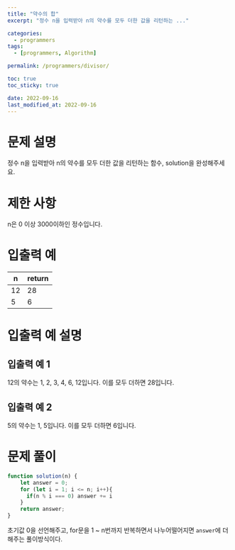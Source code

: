 ```yaml
---
title: "약수의 합"
excerpt: "정수 n을 입력받아 n의 약수를 모두 더한 값을 리턴하는 ..."

categories:
  - programmers
tags:
  - [programmers, Algorithm]

permalink: /programmers/divisor/

toc: true
toc_sticky: true

date: 2022-09-16
last_modified_at: 2022-09-16
---
```


# 문제 설명

정수 n을 입력받아 n의 약수를 모두 더한 값을 리턴하는 함수, solution을 완성해주세요.

# 제한 사항

n은 0 이상 3000이하인 정수입니다.

# 입출력 예

|n	|return|
|---|---|
|12|	28|
|5|	6|

# 입출력 예 설명

## 입출력 예 1
12의 약수는 1, 2, 3, 4, 6, 12입니다. 이를 모두 더하면 28입니다.

## 입출력 예 2
5의 약수는 1, 5입니다. 이를 모두 더하면 6입니다.

# 문제 풀이

```javascript
function solution(n) {
    let answer = 0;
    for (let i = 1; i <= n; i++){
      if(n % i === 0) answer += i 
    }
    return answer;
}
```

초기값 0을 선언해주고, for문을 1 ~ n번까지 반복하면서 나누어떨어지면 `answer`에 더해주는 풀이방식이다.